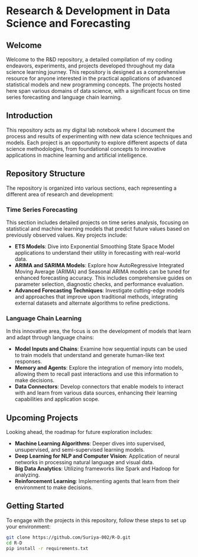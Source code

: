 # Research & Development in Data Science and Forecasting

## Welcome

Welcome to the R&D repository, a detailed compilation of my coding endeavors, experiments, and projects developed throughout my data science learning journey. This repository is designed as a comprehensive resource for anyone interested in the practical applications of advanced statistical models and new programming concepts. The projects hosted here span various domains of data science, with a significant focus on time series forecasting and language chain learning.

## Introduction

This repository acts as my digital lab notebook where I document the process and results of experimenting with new data science techniques and models. Each project is an opportunity to explore different aspects of data science methodologies, from foundational concepts to innovative applications in machine learning and artificial intelligence.

## Repository Structure

The repository is organized into various sections, each representing a different area of research and development:

### Time Series Forecasting

This section includes detailed projects on time series analysis, focusing on statistical and machine learning models that predict future values based on previously observed values. Key projects include:

- **ETS Models**: Dive into Exponential Smoothing State Space Model applications to understand their utility in forecasting with real-world data.
- **ARIMA and SARIMA Models**: Explore how AutoRegressive Integrated Moving Average (ARIMA) and Seasonal ARIMA models can be tuned for enhanced forecasting accuracy. This includes comprehensive guides on parameter selection, diagnostic checks, and performance evaluation.
- **Advanced Forecasting Techniques**: Investigate cutting-edge models and approaches that improve upon traditional methods, integrating external datasets and alternate algorithms to refine predictions.

### Language Chain Learning

In this innovative area, the focus is on the development of models that learn and adapt through language chains:

- **Model Inputs and Chains**: Examine how sequential inputs can be used to train models that understand and generate human-like text responses.
- **Memory and Agents**: Explore the integration of memory into models, allowing them to recall past interactions and use this information to make decisions.
- **Data Connectors**: Develop connectors that enable models to interact with and learn from various data sources, enhancing their learning capabilities and application scope.

## Upcoming Projects

Looking ahead, the roadmap for future exploration includes:

- **Machine Learning Algorithms**: Deeper dives into supervised, unsupervised, and semi-supervised learning models.
- **Deep Learning for NLP and Computer Vision**: Application of neural networks in processing natural language and visual data.
- **Big Data Analytics**: Utilizing frameworks like Spark and Hadoop for analyzing.
- **Reinforcement Learning**: Implementing agents that learn from their environment to make decisions.

## Getting Started

To engage with the projects in this repository, follow these steps to set up your environment:

```bash
git clone https://github.com/Suriya-002/R-D.git
cd R-D
pip install -r requirements.txt
